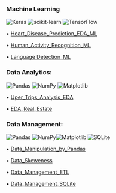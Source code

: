 ### Machine Learning 
![Keras](https://img.shields.io/badge/Keras-%23D00000.svg?style=for-the-badge&logo=Keras&logoColor=white) ![scikit-learn](https://img.shields.io/badge/scikit--learn-%23F7931E.svg?style=for-the-badge&logo=scikit-learn&logoColor=white) ![TensorFlow](https://img.shields.io/badge/TensorFlow-%23FF6F00.svg?style=for-the-badge&logo=TensorFlow&logoColor=white)

• [Heart_Disease_Prediction_EDA_ML](https://github.com/AI-MOO/Fihm_Lessons/tree/master/Heart_Disease_Prediction_EDA_ML)

• [Human_Activity_Recognition_ML](https://github.com/AI-MOO/Fihm_Lessons/tree/master/Human_Activity_Recognition_ML)

• [Language Detection_ML](https://github.com/AI-MOO/Fihm_Lessons/tree/master/Language%20Detection_ML)

### Data Analytics:

![Pandas](https://img.shields.io/badge/pandas-%23150458.svg?style=for-the-badge&logo=pandas&logoColor=white) ![NumPy](https://img.shields.io/badge/numpy-%23013243.svg?style=for-the-badge&logo=numpy&logoColor=white) ![Matplotlib](https://img.shields.io/badge/Matplotlib-%23ffffff.svg?style=for-the-badge&logo=Matplotlib&logoColor=black)

• [Uper_Trips_Analysis_EDA](https://github.com/AI-MOO/Fihm_Lessons/tree/master/Uper_Trips_Analysis_EDA)

• [EDA_Real_Estate](https://github.com/KAFSALAH/Fihm_Lessons/tree/master/EDA_Real_Estate)

### Data Management:

![Pandas](https://img.shields.io/badge/pandas-%23150458.svg?style=for-the-badge&logo=pandas&logoColor=white) ![NumPy](https://img.shields.io/badge/numpy-%23013243.svg?style=for-the-badge&logo=numpy&logoColor=white)![Matplotlib](https://img.shields.io/badge/Matplotlib-%23ffffff.svg?style=for-the-badge&logo=Matplotlib&logoColor=black) ![SQLite](https://img.shields.io/badge/sqlite-%2307405e.svg?style=for-the-badge&logo=sqlite&logoColor=white)

• [Data_Manipulation_by_Pandas](https://github.com/AI-MOO/Fihm_Lessons/tree/master/Data_Manipulation_by_Pandas)

• [Data_Skeweness](https://github.com/AI-MOO/Fihm_Lessons/tree/master/Data_Skeweness) 

• [Data_Management_ETL](https://github.com/AI-MOO/Fihm_Lessons/tree/master/Data_Management_ETL)

• [Data_Management_SQLite](https://github.com/KAFSALAH/Fihm_Lessons/tree/master/Data_Management_SQLite)



